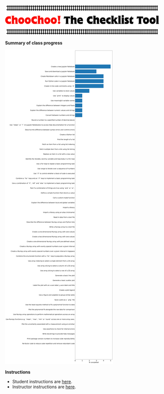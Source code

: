 [<img alt="alt_text" width="800px" src="https://github.com/lucydot/ChooChoo/raw/main/docs/images/icon2.png" />](github.com/lucydot/choochoo)

**Summary of class progress**

![](./plots/summary_plot.png)

**Instructions**  

- Student instructions are [here](https://lucydot.github.io/ChooChoo/students/setup/).
- Instructor instructions are [here](https://lucydot.github.io/ChooChoo/instructors/setup/).
